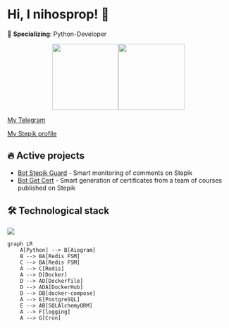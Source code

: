 # Hi, I nihosprop! 👋

🚀 **Specializing**: Python-Developer

<div style="display:flex; justify-content:center;">
  <img height="150" src="https://github-readme-stats.vercel.app/api?username=nihosprop&theme=solarized-dark" />
  <img height="150" src="https://github-readme-stats.vercel.app/api/top-langs?username=nihosprop&layout=compact&langs_count=8&card_width=200&theme=solarized-dark" />
</div>

[My Telegram](https://t.me/Shinobiwin)

[My Stepik profile](https://stepik.org/users/632745189/profile)



## 🔥 Active projects
- [Bot Stepik Guard](https://github.com/nihosprop/bot_stepik_guard.git) - 
  Smart monitoring of comments on Stepik
- [Bot Get Cert](https://github.com/nihosprop/bot_get_cert.git) - Smart 
  generation of certificates from a team of courses published on Stepik

## 🛠️ Technological stack
<p align="left">
  <a href="https://github.com/nihosprop"><img src="https://skillicons.dev/icons?i=python,linux,github,docker,git,redis,postgres,pycharm,bots"></a>
</p>

```mermaid
graph LR
    A[Python] --> B[Aiogram]
    B --> BA[Redis FSM]
    C --> BA[Redis FSM]
    A --> C[Redis]
    A --> D[Docker]
    D --> AD[Dockerfile]
    D --> ADA[DockerHub]
    D --> DB[docker-compose]
    A --> E[PostgreSQL]
    E --> AB[SQLAlchemyORM]
    A --> F[logging]
    A --> G[Cron]
